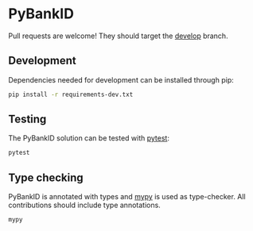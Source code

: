 # PyBankID

Pull requests are welcome! They should target the [develop](https://github.com/hbldh/pybankid/tree/develop) branch.

## Development

Dependencies needed for development can be installed through pip:

```bash
pip install -r requirements-dev.txt
```

## Testing

The PyBankID solution can be tested with [pytest](https://pytest.org/):

```bash
pytest
```

## Type checking

PyBankID is annotated with types and [mypy](https://www.mypy-lang.org/) is used as type-checker. All contributions should include type annotations.

```bash
mypy
```
